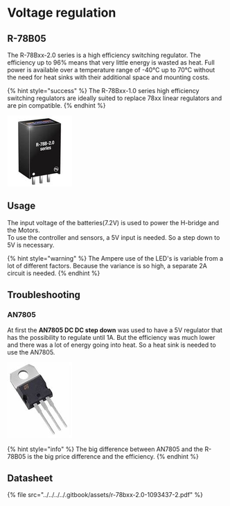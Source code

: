 # Voltage regulation

## R-78B05

The R-78Bxx-2.0 series is a high efficiency switching regulator. The efficiency up to 96% means that very little energy is wasted as heat. Full power is available over a temperature range of -40°C up to 70°C without the need for heat sinks with their additional space and mounting costs.

{% hint style="success" %}
The R-78Bxx-1.0 series high efficiency switching regulators are ideally suited to replace 78xx linear regulators and are pin compatible.
{% endhint %}

![](../../../../.gitbook/assets/r-78b-2.0_spl-2.jpg)

## Usage

The input voltage of the batteries\(7.2V\) is used to power the H-bridge and the Motors.  
To use the controller and sensors, a 5V input is needed. So a step down to 5V is necessary.

{% hint style="warning" %}
The Ampere use of the LED's is variable from a lot of different factors. Because the variance is so high, a separate 2A circuit is needed. 
{% endhint %}

## Troubleshooting

### AN7805

At first the **AN7805 DC DC step down** was used to have a 5V regulator that has the possibility to regulate until 1A. But the efficiency was much lower and there was a lot of energy going into heat. So a heat sink is needed to use the AN7805.   



![AN7805CV](../../../../.gitbook/assets/to-220.jpg)

{% hint style="info" %}
The big difference between AN7805 and the R-78B05 is the big price difference and the efficiency.
{% endhint %}

## Datasheet

{% file src="../../../../.gitbook/assets/r-78bxx-2.0-1093437-2.pdf" %}

